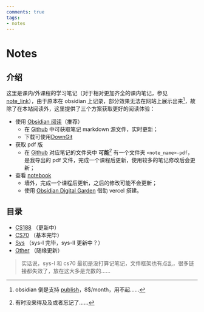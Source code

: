 ```yaml
---
comments: true
tags:
- notes
---
```


# Notes

## 介绍

这里是课内/外课程的学习笔记（对于相对更加齐全的课内笔记，参见 [note_link](../collection/note_link.md)），由于原本在 obsidian 上记录，部分效果无法在网站上展示出来[^1]，故除了在本站阅读外，这里提供了三个方案获取更好的阅读体验：

[^1]: obsidian 倒是支持 [publish](https://obsidian.md/publish)，8$/month，用不起……

- 使用 [Obsidian 阅读](../tutorial/begin/Obsidian_begin.md)（推荐）
    - 在 [Github](https://github.com/Darstib/blog/tree/main/docs/note) 中可获取笔记 markdown 源文件，实时更新；
    - 下载可使用[DownGit](https://download-directory.github.io)
- 获取 pdf 版
    - 在 [Github](https://github.com/Darstib/blog/tree/main/docs/note) 对应笔记的文件夹中 **可能**[^2] 有一个文件夹 `<note_name>-pdf`，是我导出的 pdf 文件，完成一个课程后更新，使用较多的笔记修改后会更新；
-  查看 [notebook](https://note-darstibs-projects.vercel.app/)
    - 墙外，完成一个课程后更新，之后的修改可能不会更新；
    - 使用 [Obsidian Digital Garden](https://dg-docs.ole.dev/) 借助 vercel 搭建。

[^2]: 有时没来得及及或者忘记了……

## 目录

- [CS188](cs188/README.md) （更新中）
- [CS70](cs70/README.md) （基本完毕）
- [Sys](sys/README.md) （sys-I 完毕，sys-II 更新中？）
- [Other](other/README.md) （随缘更新）

> 实话说，sys-I 和 cs70 最初是没打算记笔记，文件框架也有点乱，很多链接都失效了，放在这大多是充数的……